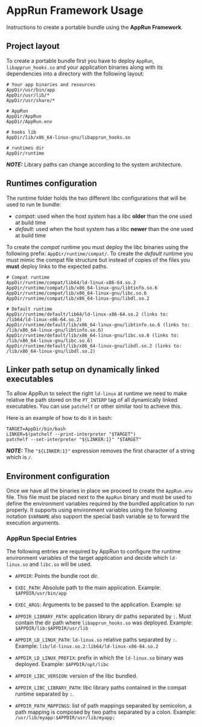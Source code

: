 # AppRun Framework Usage

Instructions to create a portable bundle using the **AppRun Framework**.

## Project layout

To create a portable bundle first you have to deploy `AppRun`, `libapprun_hooks.so` and your application binaries along
with its dependencies into a directory with the following layout:

```shell
# Your app binaries and resources
AppDir/usr/bin/app
AppDir/usr/lib/*
AppDir/usr/share/*

# AppRun
AppDir/AppRun
AppDir/AppRun.env

# hooks lib
AppDir/lib/x86_64-linux-gnu/libapprun_hooks.so

# runtimes dir
AppDir/runtime
```
**_NOTE:_** Library paths can change according to the system architecture.

## Runtimes configuration

The runtime folder holds the two different libc configurations that will be used to run te bundle:
- *compat*: used when the host system has a libc **older** than the one used at build time
- *default*: used when the host system has a libc **newer** than the one used at build time

To create the *compat* runtime you must deploy the libc binaries using the following prefix: `AppDir/runtime/compat/`.
To create the *default* runtime you must mimic the compat file structure but instead of copies of the files you **must**
deploy links to the expected paths.

```shell
# Compat runtime
AppDir/runtime/compat/lib64/ld-linux-x86-64.so.2
AppDir/runtime/compat/lib/x86_64-linux-gnu/libtinfo.so.6
AppDir/runtime/compat/lib/x86_64-linux-gnu/libc.so.6
AppDir/runtime/compat/lib/x86_64-linux-gnu/libdl.so.2

# Default runtime
AppDir/runtime/default/lib64/ld-linux-x86-64.so.2 (links to: /lib64/ld-linux-x86-64.so.2)
AppDir/runtime/default/lib/x86_64-linux-gnu/libtinfo.so.6 (links to: /lib/x86_64-linux-gnu/libtinfo.so.6)
AppDir/runtime/default/lib/x86_64-linux-gnu/libc.so.6 (links to: /lib/x86_64-linux-gnu/libc.so.6)
AppDir/runtime/default/lib/x86_64-linux-gnu/libdl.so.2 (links to: /lib/x86_64-linux-gnu/libdl.so.2)
``` 

## Linker path setup on dynamically linked executables

To allow AppRun to select the right `ld-linux` at runtime we need to make relative the path stored on the `PT_INTERP` 
tag of all dynamically linked executables. You can use `patchelf` or other similar tool to achieve this.

Here is an example of how to do it in bash:
```shell
TARGET=AppDir/bin/bash
LINKER=$(patchelf --print-interpreter "$TARGET")
patchelf --set-interpreter "${LINKER:1}" "$TARGET" 
```

**_NOTE:_** The `"${LINKER:1}"` expression removes the first character of a string which is `/`.

## Environment configuration

Once we have all the binaries in place we proceed to create the `AppRun.env` file. This file must be placed next
to the `AppRun` binary and must be used to define the environment variables required by the bundled application to
run properly. It supports using environment variables using the following notation `$VARNAME` also support
the special bash variable `$@` to forward the execution arguments.

### AppRun Special Entries

The following entries are required by AppRun to configure the runtime environment variables of the target application 
and decide which `ld-linux.so` and `libc.so` will be used. 

- `APPDIR`: Points the bundle root dir.
- `EXEC_PATH`: Absolute path to the main application. Example: `$APPDIR/usr/bin/app` 
- `EXEC_ARGS`: Arguments to be passed to the application. Example: `$@`

- `APPDIR_LIBRARY_PATH`: application library dir paths separated by `:`. Must contain the dir path where 
`libapprun_hooks.so` was deployed. Example: `$APPDIR/lib:$APPDIR/usr/lib`

- `APPDIR_LD_LINUX_PATH`: `ld-linux.so` relative paths separated by `:`. Example: `lib/ld-linux.so.2:lib64/ld-linux-x86-64.so.2`
- `APPDIR_LD_LINUX_PREFIX`: prefix in which the `ld-linux.so` binary was deployed. Example: `$APPDIR/opt/libc`
- `APPDIR_LIBC_VERSION`: version of the libc bundled.
- `APPDIR_LIBC_LIBRARY_PATH`: libc library paths contained in the compat runtime separated by `:`.

- `APPDIR_PATH_MAPPINGS`: list of path mappings separated by semicolon, a path mapping is composed by two paths 
separated by a colon. Example: `/usr/lib/myapp:$APPDIR/usr/lib/myapp;`

